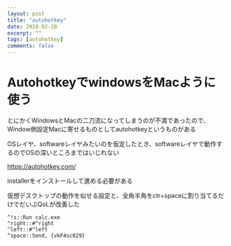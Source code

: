 ```yaml
---
layout: post
title: "autohotkey"
date: 2018-02-20
excerpt: ""
tags: [autohotkey]
comments: false
---
```


# AutohotkeyでwindowsをMacように使う

とにかくWindowsとMacの二刀流になってしまうのが不満であったので、Window側設定Macに寄せるものとしてautohotkeyというものがある  

OSレイヤ、softwareレイヤみたいのを仮定したとき、softwareレイヤで動作するのでOSの深いところまではいじれない  

https://autohotkey.com/

installerをインストールして進める必要がある  

仮想デスクトップの動作を似せる設定と、全角半角をctr+spaceに割り当てるだけでだいぶQoLが改善した

```cosnole
^!s::Run calc.exe
^right::#^right
^left::#^left
^space::Send, {vkF4sc029}
```
